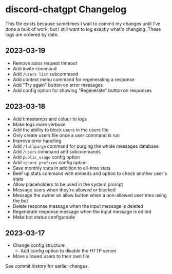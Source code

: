 # discord-chatgpt Changelog
This file exists because sometimes I wait to commit my changes until I've done a bulk of work, but I still want to log exactly what's changing. These logs are ordered by date.

## 2023-03-19
- Remove axios request timeout
- Add invite command
- Add `/users list` subcommand
- Add context menu command for regenerating a response
- Add "Try again" button on error messages
- Add config option for showing "Regenerate" button on responses

## 2023-03-18
- Add timestamps and colour to logs
- Make logs more verbose
- Add the ability to block users in the users file
- Only create users file once a user command is run
- Improve error handling
- Add `/fullpurge` command for purging the whole messages database
- Add `/users` command and subcommands
- Add `public_usage` config option
- Add `ignore_prefixes` config option
- Save monthly stats in addition to all-time stats
- Beef up stats command with embeds and option to check another user's stats
- Allow placeholders to be used in the system prompt
- Message users when they're allowed or blocked
- Message the owner an allow button when a non-allowed user tries using the bot
- Delete response message when the input message is deleted
- Regenerate response message when the input message is edited
- Make bot status configurable

## 2023-03-17
- Change config structure
    - Add config option to disable the HTTP server
- Move allowed users to their own file

See commit history for earlier changes.